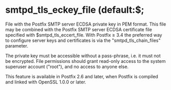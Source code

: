 # smtpd_tls_eckey_file (default:$; 

 File with the Postfix SMTP server ECDSA private key in PEM format.
This file may be combined with the Postfix SMTP server ECDSA certificate
file specified with $smtpd_tls_eccert_file.  With Postfix &ge; 3.4 the
preferred way to configure server keys and certificates is via the
"smtpd_tls_chain_files" parameter. 

 The private key must be accessible without a pass-phrase, i.e. it
must not be encrypted. File permissions should grant read-only
access to the system superuser account ("root"), and no access
to anyone else. 

 This feature is available in Postfix 2.6 and later, when Postfix is
compiled and linked with OpenSSL 1.0.0 or later. 


